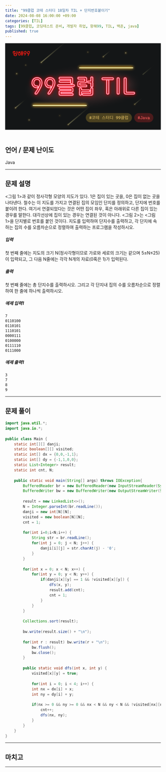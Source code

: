 ```yaml
---
title: "99클럽 코테 스터디 18일차 TIL + 단지번호붙이기"
date: 2024-08-08 16:00:00 +09:00
categories: [TIL]
tags: [99클럽, 코딩테스트 준비, 개발자 취업, 항해99, TIL, 백준, java]
published: true
---
```


![99club](/assets/img/java/til/99club_1.png)<br/><br/>

## **언어 / 문제 난이도** ##
Java

------

## **문제 설명** ##

<그림 1>과 같이 정사각형 모양의 지도가 있다. 1은 집이 있는 곳을, 0은 집이 없는 곳을 나타낸다. 철수는 이 지도를 가지고 연결된 집의 모임인 단지를 정의하고, 단지에 번호를 붙이려 한다. 여기서 연결되었다는 것은 어떤 집이 좌우, 혹은 아래위로 다른 집이 있는 경우를 말한다. 대각선상에 집이 있는 경우는 연결된 것이 아니다. <그림 2>는 <그림 1>을 단지별로 번호를 붙인 것이다. 지도를 입력하여 단지수를 출력하고, 각 단지에 속하는 집의 수를 오름차순으로 정렬하여 출력하는 프로그램을 작성하시오.

##### **입력**

첫 번째 줄에는 지도의 크기 N(정사각형이므로 가로와 세로의 크기는 같으며 5≤N≤25)이 입력되고, 그 다음 N줄에는 각각 N개의 자료(0혹은 1)가 입력된다.

##### **출력**

첫 번째 줄에는 총 단지수를 출력하시오. 그리고 각 단지내 집의 수를 오름차순으로 정렬하여 한 줄에 하나씩 출력하시오.

##### **예제 입력1**

~~~
7
0110100
0110101
1110101
0000111
0100000
0111110
0111000
~~~

##### **예제 출력1**

~~~
3
7
8
9
~~~

------

## **문제 풀이** ##
~~~java
import java.util.*;
import java.io.*;

public class Main {
    static int[][] danji;
    static boolean[][] visited;
    static int[] dx = {0,0,-1,1};
    static int[] dy = {-1,1,0,0};
    static List<Integer> result;
    static int cnt, N;

    public static void main(String[] args) throws IOException{
        BufferedReader br = new BufferedReader(new InputStreamReader(System.in));
        BufferedWriter bw = new BufferedWriter(new OutputStreamWriter(System.out));

        result = new LinkedList<>();
        N = Integer.parseInt(br.readLine());
        danji = new int[N][N];
        visited = new boolean[N][N];
        cnt = 1;

        for(int i=0;i<N;i++) {
            String str = br.readLine();
            for(int j = 0; j < N; j++) {
                danji[i][j] = str.charAt(j) - '0';
            }
        }

        for(int x = 0; x < N; x++) {
            for(int y = 0; y < N; y++) {
                if(danji[x][y] == 1 && !visited[x][y]) {
                    dfs(x, y);
                    result.add(cnt);
                    cnt = 1;
                }
            }
        }

        Collections.sort(result);

        bw.write(result.size() + "\n");

        for(int r : result) bw.write(r + "\n");
            bw.flush();
            bw.close();
        }

        public static void dfs(int x, int y) {
            visited[x][y] = true;

            for(int i = 0; i < 4; i++) {
            int nx = dx[i] + x;
            int ny = dy[i] + y;

            if(nx >= 0 && ny >= 0 && nx < N && ny < N && !visited[nx][ny] && danji[nx][ny] == 1) {
                cnt++;
                dfs(nx, ny);
            }
        }
    }
}
~~~
------

## **마치고** ##


------
